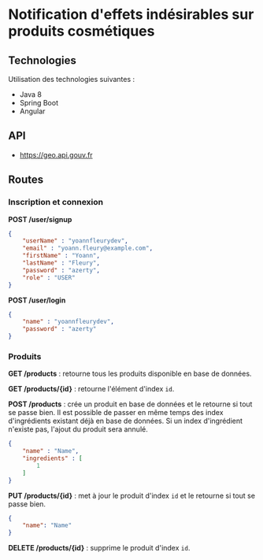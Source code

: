 # Notification d'effets indésirables sur produits cosmétiques

## Technologies

Utilisation des technologies suivantes :

* Java 8
* Spring Boot
* Angular

## API

* https://geo.api.gouv.fr

## Routes

### Inscription et connexion

**POST /user/signup**

```json
{
    "userName" : "yoannfleurydev",
    "email" : "yoann.fleury@example.com",
    "firstName" : "Yoann",
    "lastName" : "Fleury",
    "password" : "azerty",
    "role" : "USER"
}
```

**POST /user/login**
```json
{
    "name" : "yoannfleurydev",
    "password" : "azerty"
}
```

### Produits

**GET /products** : retourne tous les produits disponible en base de données.

**GET /products/{id}** : retourne l'élément d'index `id`.

**POST /products** : crée un produit en base de données et le retourne si tout 
se passe bien. Il est possible de passer en même temps des index d'ingrédients 
existant déjà en base de données. Si un index d'ingrédient n'existe pas, l'ajout
du produit sera annulé.

```json
{
	"name" : "Name",
	"ingredients" : [
		1
	]
}
```
**PUT /products/{id}** : met à jour le produit d'index `id` et le retourne si 
tout se passe bien.

```json
{
	"name": "Name"
}
```

**DELETE /products/{id}** : supprime le produit d'index `id`.
